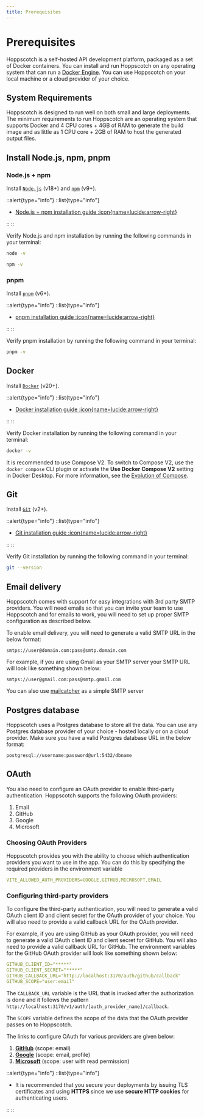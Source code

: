```yaml
---
title: Prerequisites
---
```


# Prerequisites

Hoppscotch is a self-hosted API development platform, packaged as a set of Docker containers. You can install and run Hoppscotch on any operating system that can run a [Docker Engine](https://docs.docker.com/engine). You can use Hoppscotch on your local machine or a cloud provider of your choice.

## System Requirements

Hoppscotch is designed to run well on both small and large deployments. The minimum requirements to run Hoppscotch are an operating system that supports Docker and 4 CPU cores + 4GB of RAM to generate the build image and as little as 1 CPU core + 2GB of RAM to host the generated output files.

## Install Node.js, npm, pnpm

### Node.js + npm

Install [`Node.js`](https://nodejs.org/en) (v18+) and [`npm`](https://www.npmjs.com) (v9+).

::alert{type="info"}
::list{type="info"}

- [Node.js + npm installation guide :icon{name=lucide:arrow-right}](https://nodejs.org/en/download)

::
::

Verify Node.js and npm installation by running the following commands in your terminal:

```bash
node -v
```

```bash
npm -v
```

### pnpm

Install [`pnpm`](https://pnpm.io) (v6+).

::alert{type="info"}
::list{type="info"}

- [pnpm installation guide :icon{name=lucide:arrow-right}](https://pnpm.io/installation)

::
::

Verify pnpm installation by running the following command in your terminal:

```bash
pnpm -v
```

## Docker

Install [`Docker`](https://www.docker.com) (v20+).

::alert{type="info"}
::list{type="info"}

- [Docker installation guide :icon{name=lucide:arrow-right}](https://docs.docker.com/engine/install)

::
::

Verify Docker installation by running the following command in your terminal:

```bash
docker -v
```

It is recommended to use Compose V2. To switch to Compose V2, use the `docker compose` CLI plugin or activate the **Use Docker Compose V2** setting in Docker Desktop. For more information, see the [Evolution of Compose](https://docs.docker.com/compose/compose-v2).

## Git

Install [`Git`](https://git-scm.com) (v2+).

::alert{type="info"}
::list{type="info"}

- [Git installation guide :icon{name=lucide:arrow-right}](https://git-scm.com/download)

::
::

Verify Git installation by running the following command in your terminal:

```bash
git --version
```

## Email delivery

Hoppscotch comes with support for easy integrations with 3rd party SMTP providers. You will need emails so that you can invite your team to use Hoppscotch and for emails to work, you will need to set up proper SMTP configuration as described below.

To enable email delivery, you will need to generate a valid SMTP URL in the below format:

```
smtps://user@domain.com:pass@smtp.domain.com
```

For example, if you are using Gmail as your SMTP server your SMTP URL will look like something shown below:

```
smtps://user@gmail.com:pass@smtp.gmail.com
```

You can also use [mailcatcher](https://mailcatcher.me/) as a simple SMTP server

## Postgres database

Hoppscotch uses a Postgres database to store all the data. You can use any Postgres database provider of your choice - hosted locally or on a cloud provider. Make sure you have a valid Postgres database URL in the below format:

```
postgresql://username:password@url:5432/dbname
```

## OAuth

You also need to configure an OAuth provider to enable third-party authentication. Hoppscotch supports the following OAuth providers:

1. Email
2. GitHub
3. Google
4. Microsoft

### Choosing OAuth Providers

Hoppscotch provides you with the ability to choose which authentication providers you want to use in the app. You can do this by specifying the required providers in the environment variable 

```yaml
VITE_ALLOWED_AUTH_PROVIDERS=GOOGLE,GITHUB,MICROSOFT,EMAIL
```

### Configuring third-party providers

To configure the third-party authentication, you will need to generate a valid OAuth client ID and client secret for the OAuth provider of your choice. You will also need to provide a valid callback URL for the OAuth provider.

For example, if you are using GitHub as your OAuth provider, you will need to generate a valid OAuth client ID and client secret for GitHub. You will also need to provide a valid callback URL for GitHub. The environment variables for the GitHub OAuth provider will look like something shown below:

```yaml
GITHUB_CLIENT_ID="*****"
GITHUB_CLIENT_SECRET="*****"
GITHUB_CALLBACK_URL="http://localhost:3170/auth/github/callback"
GITHUB_SCOPE="user:email"
```

The `CALLBACK_URL` variable is the URL that is invoked after the authorization is done and it follows the pattern `http://localhost:3170/v1/auth/[auth_provider_name]/callback`.

The `SCOPE` variable defines the scope of the data that the OAuth provider passes on to Hoppscotch.

The links to configure OAuth for various providers are given below:

1. [**GitHub**](https://docs.github.com/en/apps/oauth-apps/building-oauth-apps/creating-an-oauth-app) (scope: email)
2. [**Google**](https://developers.google.com/identity/gsi/web/guides/get-google-api-clientid#get_your_google_api_client_id) (scope: email, profile)
3. [**Microsoft**](https://learn.microsoft.com/en-us/azure/active-directory/develop/scenario-web-app-sign-user-app-registration?tabs=nodejs#register-an-app-by-using-the-azure-portal) (scope: user with read permission)

::alert{type="info"}
::list{type="info"}

- It is recommended that you secure your deployments by issuing TLS certificates and using **HTTPS** since we use **secure HTTP cookies** for authenticating users.

::
::
